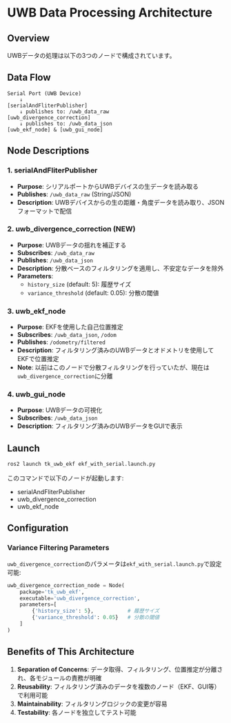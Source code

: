 # UWB Data Processing Architecture

## Overview
UWBデータの処理は以下の3つのノードで構成されています。

## Data Flow

```
Serial Port (UWB Device)
    ↓
[serialAndFliterPublisher]
    ↓ publishes to: /uwb_data_raw
[uwb_divergence_correction]
    ↓ publishes to: /uwb_data_json
[uwb_ekf_node] & [uwb_gui_node]
```

## Node Descriptions

### 1. serialAndFliterPublisher
- **Purpose**: シリアルポートからUWBデバイスの生データを読み取る
- **Publishes**: `/uwb_data_raw` (String/JSON)
- **Description**: UWBデバイスからの生の距離・角度データを読み取り、JSONフォーマットで配信

### 2. uwb_divergence_correction (NEW)
- **Purpose**: UWBデータの揺れを補正する
- **Subscribes**: `/uwb_data_raw`
- **Publishes**: `/uwb_data_json`
- **Description**: 分散ベースのフィルタリングを適用し、不安定なデータを除外
- **Parameters**:
  - `history_size` (default: 5): 履歴サイズ
  - `variance_threshold` (default: 0.05): 分散の閾値

### 3. uwb_ekf_node
- **Purpose**: EKFを使用した自己位置推定
- **Subscribes**: `/uwb_data_json`, `/odom`
- **Publishes**: `/odometry/filtered`
- **Description**: フィルタリング済みのUWBデータとオドメトリを使用してEKFで位置推定
- **Note**: 以前はこのノードで分散フィルタリングを行っていたが、現在は`uwb_divergence_correction`に分離

### 4. uwb_gui_node
- **Purpose**: UWBデータの可視化
- **Subscribes**: `/uwb_data_json`
- **Description**: フィルタリング済みのUWBデータをGUIで表示

## Launch

```bash
ros2 launch tk_uwb_ekf ekf_with_serial.launch.py
```

このコマンドで以下のノードが起動します:
- serialAndFliterPublisher
- uwb_divergence_correction
- uwb_ekf_node

## Configuration

### Variance Filtering Parameters
`uwb_divergence_correction`のパラメータは`ekf_with_serial.launch.py`で設定可能:

```python
uwb_divergence_correction_node = Node(
    package='tk_uwb_ekf',
    executable='uwb_divergence_correction',
    parameters=[
        {'history_size': 5},           # 履歴サイズ
        {'variance_threshold': 0.05}   # 分散の閾値
    ]
)
```

## Benefits of This Architecture

1. **Separation of Concerns**: データ取得、フィルタリング、位置推定が分離され、各モジュールの責務が明確
2. **Reusability**: フィルタリング済みのデータを複数のノード（EKF、GUI等）で利用可能
3. **Maintainability**: フィルタリングロジックの変更が容易
4. **Testability**: 各ノードを独立してテスト可能
